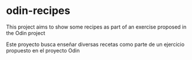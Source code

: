 # odin-recipes

This project aims to show some recipes as part of an exercise proposed in the Odin project

Este proyecto busca enseñar diversas recetas como parte de un ejercicio propuesto en el proyecto Odin